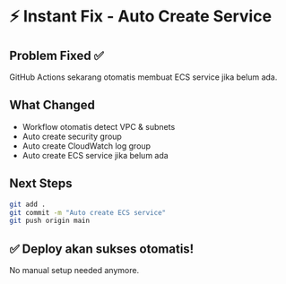 # ⚡ Instant Fix - Auto Create Service

## Problem Fixed ✅
GitHub Actions sekarang otomatis membuat ECS service jika belum ada.

## What Changed
- Workflow otomatis detect VPC & subnets
- Auto create security group
- Auto create CloudWatch log group  
- Auto create ECS service jika belum ada

## Next Steps
```bash
git add .
git commit -m "Auto create ECS service"
git push origin main
```

## ✅ Deploy akan sukses otomatis!

No manual setup needed anymore.